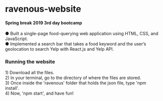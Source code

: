 # ravenous-website
<h4>Spring break 2019 3rd day bootcamp</h4>

● Built a single-page food-querying web application using HTML, CSS, and JavaScript. <br/>
● Implemented a search bar that takes a food keyword and the user’s geolocation to search Yelp with React.js and Yelp API. 

<h3>Running the website</h3>
1) Download all the files. <br/>
2) In your terminal, go to the directory of where the files are stored. <br/>
3) Once inside the 'ravenous' folder that holds the json file, type 'npm install'. <br/>
4) Now, 'npm start', and have fun! <br/>

